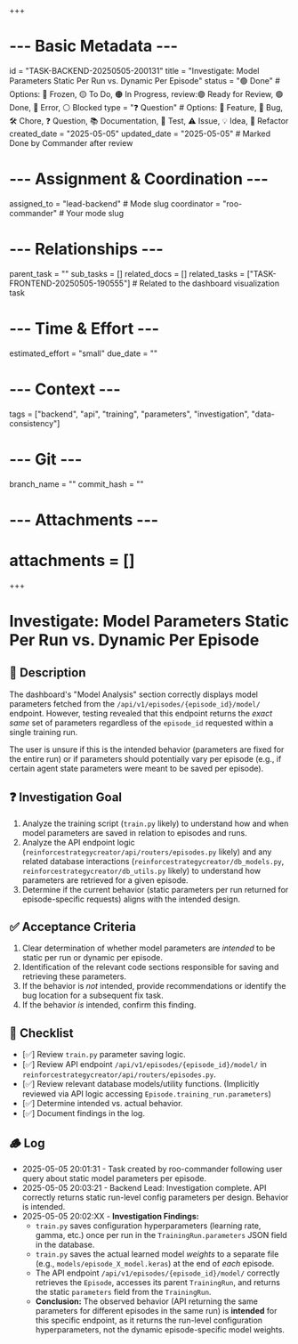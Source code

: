 +++
# --- Basic Metadata ---
id = "TASK-BACKEND-20250505-200131"
title = "Investigate: Model Parameters Static Per Run vs. Dynamic Per Episode"
status = "🟢 Done" # Options: 🧊 Frozen, 🟡 To Do, 🟠 In Progress,  review:🟣 Ready for Review, 🟢 Done, 🔴 Error, ⚪ Blocked
type = "❓ Question" # Options: 🌟 Feature, 🐞 Bug, 🛠️ Chore, ❓ Question, 📚 Documentation, 🧪 Test, ⚠️ Issue, 💡 Idea, 🧹 Refactor
created_date = "2025-05-05"
updated_date = "2025-05-05" # Marked Done by Commander after review
# --- Assignment & Coordination ---
assigned_to = "lead-backend" # Mode slug
coordinator = "roo-commander" # Your mode slug
# --- Relationships ---
parent_task = ""
sub_tasks = []
related_docs = []
related_tasks = ["TASK-FRONTEND-20250505-190555"] # Related to the dashboard visualization task
# --- Time & Effort ---
estimated_effort = "small"
due_date = ""
# --- Context ---
tags = ["backend", "api", "training", "parameters", "investigation", "data-consistency"]
# --- Git ---
branch_name = ""
commit_hash = ""
# --- Attachments ---
# attachments = []
+++

# Investigate: Model Parameters Static Per Run vs. Dynamic Per Episode

## 📝 Description

The dashboard's "Model Analysis" section correctly displays model parameters fetched from the `/api/v1/episodes/{episode_id}/model/` endpoint. However, testing revealed that this endpoint returns the *exact same* set of parameters regardless of the `episode_id` requested within a single training run.

The user is unsure if this is the intended behavior (parameters are fixed for the entire run) or if parameters should potentially vary per episode (e.g., if certain agent state parameters were meant to be saved per episode).

## ❓ Investigation Goal

1.  Analyze the training script (`train.py` likely) to understand how and when model parameters are saved in relation to episodes and runs.
2.  Analyze the API endpoint logic (`reinforcestrategycreator/api/routers/episodes.py` likely) and any related database interactions (`reinforcestrategycreator/db_models.py`, `reinforcestrategycreator/db_utils.py` likely) to understand how parameters are retrieved for a given episode.
3.  Determine if the current behavior (static parameters per run returned for episode-specific requests) aligns with the intended design.

## ✅ Acceptance Criteria

1.  Clear determination of whether model parameters are *intended* to be static per run or dynamic per episode.
2.  Identification of the relevant code sections responsible for saving and retrieving these parameters.
3.  If the behavior is *not* intended, provide recommendations or identify the bug location for a subsequent fix task.
4.  If the behavior *is* intended, confirm this finding.

## 🚶 Checklist

- [✅] Review `train.py` parameter saving logic.
- [✅] Review API endpoint `/api/v1/episodes/{episode_id}/model/` in `reinforcestrategycreator/api/routers/episodes.py`.
- [✅] Review relevant database models/utility functions. (Implicitly reviewed via API logic accessing `Episode.training_run.parameters`)
- [✅] Determine intended vs. actual behavior.
- [✅] Document findings in the log.

## 🪵 Log

*   2025-05-05 20:01:31 - Task created by roo-commander following user query about static model parameters per episode.
*   2025-05-05 20:03:21 - Backend Lead: Investigation complete. API correctly returns static run-level config parameters per design. Behavior is intended.
*   2025-05-05 20:02:XX - **Investigation Findings:**
    *   `train.py` saves configuration hyperparameters (learning rate, gamma, etc.) once per run in the `TrainingRun.parameters` JSON field in the database.
    *   `train.py` saves the actual learned model *weights* to a separate file (e.g., `models/episode_X_model.keras`) at the end of *each* episode.
    *   The API endpoint `/api/v1/episodes/{episode_id}/model/` correctly retrieves the `Episode`, accesses its parent `TrainingRun`, and returns the static `parameters` field from the `TrainingRun`.
    *   **Conclusion:** The observed behavior (API returning the same parameters for different episodes in the same run) is **intended** for this specific endpoint, as it returns the run-level configuration hyperparameters, not the dynamic episode-specific model weights.